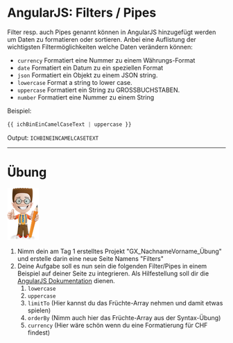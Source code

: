 # AngularJS: Filters / Pipes

Filter resp. auch Pipes genannt können in AngularJS hinzugefügt werden um Daten zu formatieren oder sortieren. Anbei eine Auflistung der wichtigsten Filtermöglichkeiten welche Daten verändern können:

* `currency` Formatiert eine Nummer zu einem Währungs-Format
* `date` Formatiert ein Datum zu ein speziellen Format
* `json` Formatiert ein Objekt zu einem JSON string.
* `lowercase` Format a string to lower case.
* `uppercase` Formatiert ein String zu GROSSBUCHSTABEN.
* `number` Formatiert eine Nummer zu einem String



Beispiel:
```js
{{ ichBinEinCamelCaseText | uppercase }} 
```
Output:
`ICHBINEINCAMELCASETEXT`

---

# Übung

![](/_allgemein/ralph_uebung.png)

1. Nimm dein am Tag 1 erstelltes  Projekt "GX\_NachnameVorname\_Übung" und erstelle darin eine neue Seite Namens "Filters" 
2. Deine Aufgabe soll es nun sein die folgenden Filter/Pipes in einem Beispiel auf deiner Seite zu integrieren. Als Hilfestellung soll dir die [AngularJS Dokumentation](https://angular.io/guide/pipes) dienen.
   1. `lowercase`
   2. `uppercase`
   3. `limitTo` \(Hier kannst du das Früchte-Array nehmen und damit etwas spielen\)
   4. `orderBy` \(Nimm auch hier das Früchte-Array aus der Syntax-Übung\)
   5. `currency` \(Hier wäre schön wenn du eine Formatierung für CHF findest\)

   



